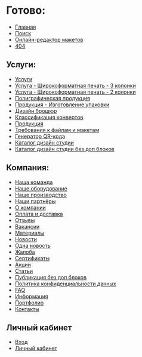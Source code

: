 # Готово:
* [Главная](https://rex4r.github.io/pmg.ru/main.html) <br>
* [Поиск](https://rex4r.github.io/pmg.ru/search.html) <br>
* [Онлайн-редактор макетов](https://rex4r.github.io/pmg.ru/online-editor.html) <br>
* [404](https://rex4r.github.io/pmg.ru/404.html) <br>

## Услуги: <br>
* [Услуги](https://rex4r.github.io/pmg.ru/services.html) <br>
* [Услуга - Широкоформатная печать - 3 колонки](https://rex4r.github.io/pmg/service.html) <br>
* [Услуга - Широкоформатная печать - 2 колонки](https://rex4r.github.io/pmg/service-2.html) <br>
* [Полиграфическая продукция](https://rex4r.github.io/pmg.ru/products.html) <br>
* [Продукция - Изготовление упаковки](https://rex4r.github.io/pmg.ru/product.html) <br>
* [Дизайн брошюр](https://rex4r.github.io/pmg.ru/design-item.html) <br>
* [Классификация конвертов](https://rex4r.github.io/pmg.ru/design-item-2.html) <br>
* [Продукция](https://rex4r.github.io/pmg.ru/productiya.html) <br>
* [Требования к файлам и макетам](https://rex4r.github.io/pmg.ru/file-requirements.html) <br>
* [Генератор QR-кода](https://rex4r.github.io/pmg.ru/qr-generator.html) <br>
* [Каталог дизайн студии](https://rex4r.github.io/pmg.ru/design-catalogue.html) <br>
* [Каталог дизайн студии без доп блоков](https://rex4r.github.io/pmg.ru/design-catalogue-2.html) <br>

## Компания: <br>
* [Наша команда](https://rex4r.github.io/pmg.ru/team.html) <br>
* [Наше оборудование](https://rex4r.github.io/pmg.ru/equipment.html) <br>
* [Наше производство](https://rex4r.github.io/pmg.ru/our-production.html) <br>
* [Наши партнёры](https://rex4r.github.io/pmg.ru/partners.html) <br>
* [О компании](https://rex4r.github.io/pmg.ru/about.html) <br>
* [Оплата и доставка](https://rex4r.github.io/pmg.ru/payment.html) <br>
* [Отзывы](https://rex4r.github.io/pmg.ru/review.html) <br>
* [Вакансии](https://rex4r.github.io/pmg.ru/vacancy.html) <br>
* [Материалы](https://rex4r.github.io/pmg.ru/materials.html) <br>
* [Новости](https://rex4r.github.io/pmg.ru/news.html) <br>
* [Одна новость](https://rex4r.github.io/pmg.ru/news-single.html) <br>
* [Жалоба](https://rex4r.github.io/pmg.ru/complaint.html) <br>
* [Сертификаты](https://rex4r.github.io/pmg.ru/certificates.html) <br>
* [Акции](https://rex4r.github.io/pmg.ru/deals.html) <br>
* [Статьи](https://rex4r.github.io/pmg.ru/publication.html) <br>
* [Публикация без доп блоков](https://rex4r.github.io/pmg.ru/publication-2.html) <br>
* [Политика конфиденциальности данных](https://rex4r.github.io/pmg.ru/text.html) <br>
* [FAQ](https://rex4r.github.io/pmg.ru/faq.html) <br>
* [Информация](https://rex4r.github.io/pmg.ru/info.html) <br>
* [Портфолио](https://rex4r.github.io/pmg.ru/portfolio-categories.html) <br>
* [Контакты](https://rex4r.github.io/pmg.ru/contacts.html) <br>

## Личный кабинет
* [Вход](https://rex4r.github.io/pmg.ru/login.html) <br>
* [Личный кабинет](https://rex4r.github.io/pmg.ru/account.html) <br>
